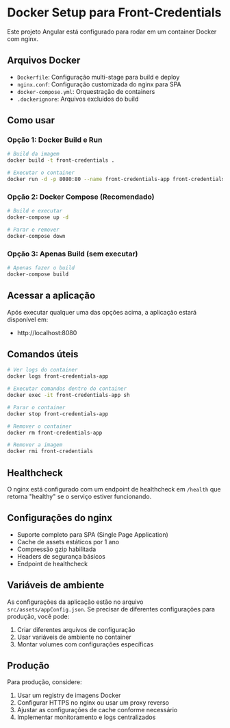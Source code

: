 # Docker Setup para Front-Credentials

Este projeto Angular está configurado para rodar em um container Docker com nginx.

## Arquivos Docker

- `Dockerfile`: Configuração multi-stage para build e deploy
- `nginx.conf`: Configuração customizada do nginx para SPA
- `docker-compose.yml`: Orquestração de containers
- `.dockerignore`: Arquivos excluídos do build

## Como usar

### Opção 1: Docker Build e Run

```bash
# Build da imagem
docker build -t front-credentials .

# Executar o container
docker run -d -p 8080:80 --name front-credentials-app front-credentials
```

### Opção 2: Docker Compose (Recomendado)

```bash
# Build e executar
docker-compose up -d

# Parar e remover
docker-compose down
```

### Opção 3: Apenas Build (sem executar)

```bash
# Apenas fazer o build
docker-compose build
```

## Acessar a aplicação

Após executar qualquer uma das opções acima, a aplicação estará disponível em:
- http://localhost:8080

## Comandos úteis

```bash
# Ver logs do container
docker logs front-credentials-app

# Executar comandos dentro do container
docker exec -it front-credentials-app sh

# Parar o container
docker stop front-credentials-app

# Remover o container
docker rm front-credentials-app

# Remover a imagem
docker rmi front-credentials
```

## Healthcheck

O nginx está configurado com um endpoint de healthcheck em `/health` que retorna "healthy" se o serviço estiver funcionando.

## Configurações do nginx

- Suporte completo para SPA (Single Page Application)
- Cache de assets estáticos por 1 ano
- Compressão gzip habilitada
- Headers de segurança básicos
- Endpoint de healthcheck

## Variáveis de ambiente

As configurações da aplicação estão no arquivo `src/assets/appConfig.json`. Se precisar de diferentes configurações para produção, você pode:

1. Criar diferentes arquivos de configuração
2. Usar variáveis de ambiente no container
3. Montar volumes com configurações específicas

## Produção

Para produção, considere:

1. Usar um registry de imagens Docker
2. Configurar HTTPS no nginx ou usar um proxy reverso
3. Ajustar as configurações de cache conforme necessário
4. Implementar monitoramento e logs centralizados
